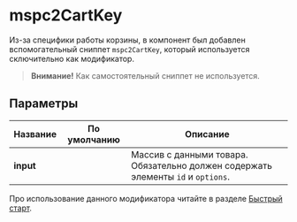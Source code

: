 # mspc2CartKey

Из-за специфики работы корзины, в компонент был добавлен вспомогательный сниппет `mspc2CartKey`, который используется сключительно как модификатор.

> **Внимание!**
> Как самостоятельный сниппет не используется.

## Параметры

Название  | По умолчанию | Описание
----------|--------------|---------------------------------------------------------------------------------
**input** |              | Массив с данными товара. Обязательно должен содержать элементы `id` и `options`.

Про использование данного модификатора читайте в разделе [Быстрый старт][02].

[02]: /components/02_miniShop2/05_Другие_дополнения/04_msPromoCode2/02_Быстрый_старт.md
